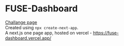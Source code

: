 # FUSE-Dashboard

<a href="https://www.notion.so/Fuse-Dollar-Dashboard-0ef85ea9269d41e1910a9d184767eaa6" target="_blank">Challange page</a><br />
Created using `npx create-next-app`. <br />
A next.js one page app, hosted on vercel - <a href="https://fuse-dashboard.vercel.app/" target="_blank">https://fuse-dashboard.vercel.app/</a>